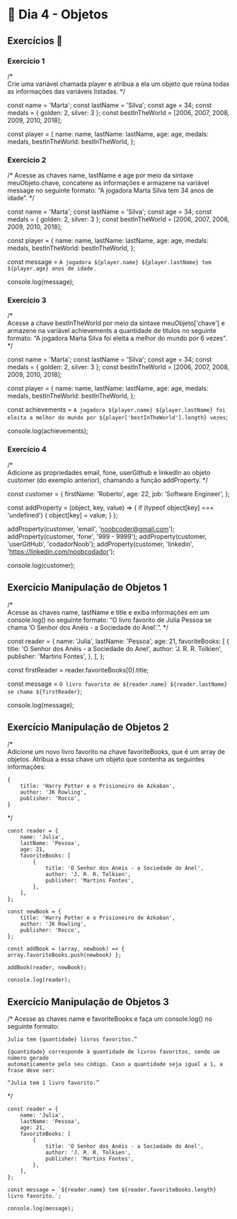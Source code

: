 # :dart: Dia 4 - Objetos

## Exercícios :rocket:

### Exercício 1

/*  
    Crie uma variável chamada player e atribua a ela um objeto 
    que reúna todas as informações das variáveis listadas.
*/

const name = 'Marta';
const lastName = 'Silva';
const age = 34;
const medals = { golden: 2, silver: 3 };
const bestInTheWorld = [2006, 2007, 2008, 2009, 2010, 2018];

const player = {
  name: name,
  lastName: lastName,
  age: age,
  medals: medals,
  bestInTheWorld: bestInTheWorld,
};

###  Exercício 2

/* 
    Acesse as chaves name, lastName e age por meio da sintaxe meuObjeto.chave, 
    concatene as informações e armazene na variável message no seguinte formato: 
    “A jogadora Marta Silva tem 34 anos de idade”.
*/

const name = 'Marta';
const lastName = 'Silva';
const age = 34;
const medals = { golden: 2, silver: 3 };
const bestInTheWorld = [2006, 2007, 2008, 2009, 2010, 2018];

const player = {
  name: name,
  lastName: lastName,
  age: age,
  medals: medals,
  bestInTheWorld: bestInTheWorld,
};

const message = `A jogadora ${player.name} ${player.lastName} tem ${player.age} anos de idade.`

console.log(message);

### Exercício 3

/*  
    Acesse a chave bestInTheWorld por meio da sintaxe meuObjeto['chave'] 
    e armazene na variável achievements a quantidade de títulos no seguinte 
    formato: “A jogadora Marta Silva foi eleita a melhor do mundo por 6 vezes”.
*/

const name = 'Marta';
const lastName = 'Silva';
const age = 34;
const medals = { golden: 2, silver: 3 };
const bestInTheWorld = [2006, 2007, 2008, 2009, 2010, 2018];

const player = {
  name: name,
  lastName: lastName,
  age: age,
  medals: medals,
  bestInTheWorld: bestInTheWorld,
};

const achievements = `A jogadora ${player.name} ${player.lastName} foi eleita a melhor do mundo por ${player['bestInTheWorld'].length} vezes`;

console.log(achievements);

### Exercício 4  

/*  
    Adicione as propriedades email, fone, userGithub e linkedIn ao objeto 
    customer (do exemplo anterior), chamando a função addProperty. 
*/

const customer = {
    firstName: 'Roberto',
    age: 22,
    job: 'Software Engineer',
};

const addProperty = (object, key, value) => {
    if (typeof object[key] === 'undefined') {
        object[key] = value;
    }
};

addProperty(customer, 'email', 'noobcoder@gmail.com');
addProperty(customer, 'fone', '999 - 9999');
addProperty(customer, 'userGitHub', 'codadorNoob');
addProperty(customer, 'linkedin', 'https://linkedin.com/noobcodador');

console.log(customer);

## Exercício Manipulação de Objetos 1

/*  
    Acesse as chaves name, lastName e title e exiba informações em um console.log() no seguinte formato: 
    “O livro favorito de Julia Pessoa se chama ‘O Senhor dos Anéis - a Sociedade do Anel’.”.
*/

const reader = {
    name: 'Julia',
    lastName: 'Pessoa',
    age: 21,
    favoriteBooks: [
      {
        title: 'O Senhor dos Anéis - a Sociedade do Anel',
        author: 'J. R. R. Tolkien',
        publisher: 'Martins Fontes',
      },
    ],
  };

  const firstReader = reader.favoriteBooks[0].title;

  const message = `O livro favorito de ${reader.name} ${reader.lastName} se chama ${firstReader}`;

  console.log(message);

## Exercício Manipulação de Objetos 2

/*  
    Adicione um novo livro favorito na chave favoriteBooks, que é um array de objetos. 
    Atribua a essa chave um objeto que contenha as seguintes informações:
    
    {
        title: 'Harry Potter e o Prisioneiro de Azkaban',
        author: 'JK Rowling',
        publisher: 'Rocco',
    }
*/

    const reader = {
        name: 'Julia',
        lastName: 'Pessoa',
        age: 21,
        favoriteBooks: [
            {
                title: 'O Senhor dos Anéis - a Sociedade do Anel',
                author: 'J. R. R. Tolkien',
                publisher: 'Martins Fontes',
            },
        ],
    };

    const newBook = {
        title: 'Harry Potter e o Prisioneiro de Azkaban',
        author: 'JK Rowling',
        publisher: 'Rocco',
    };

    const addBook = (array, newbook) => { array.favoriteBooks.push(newbook) };

    addBook(reader, newBook);

    console.log(reader);

## Exercício Manipulação de Objetos 3

/*
    Acesse as chaves name e favoriteBooks e faça um console.log() no seguinte formato: 

    Julia tem {quantidade} livros favoritos.”

    {quantidade} corresponde à quantidade de livros favoritos, sendo um número gerado 
    automaticamente pelo seu código. Caso a quantidade seja igual a 1, a frase deve ser:

    “Julia tem 1 livro favorito.”
*/

    const reader = {
        name: 'Julia',
        lastName: 'Pessoa',
        age: 21,
        favoriteBooks: [
            {
                title: 'O Senhor dos Anéis - a Sociedade do Anel',
                author: 'J. R. R. Tolkien',
                publisher: 'Martins Fontes',
            },
        ],
    };

    const message = `${reader.name} tem ${reader.favoriteBooks.length} livro favorito.`;

    console.log(message);
